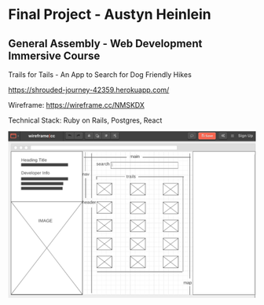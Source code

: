 # Final Project - Austyn Heinlein
## General Assembly - Web Development Immersive Course

Trails for Tails - An App to Search for Dog Friendly Hikes

https://shrouded-journey-42359.herokuapp.com/

Wireframe: https://wireframe.cc/NMSKDX

Technical Stack: Ruby on Rails, Postgres, React

![Optional Text](wireframe.png)
